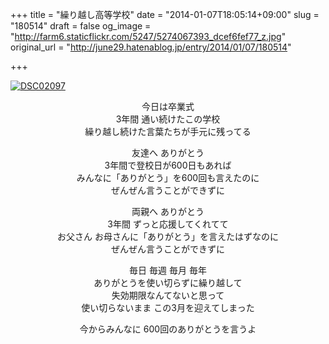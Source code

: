 +++
title = "繰り越し高等学校"
date = "2014-01-07T18:05:14+09:00"
slug = "180514"
draft = false
og_image = "http://farm6.staticflickr.com/5247/5274067393_dcef6fef77_z.jpg"
original_url = "http://june29.hatenablog.jp/entry/2014/01/07/180514"

+++

<p><a href="http://www.flickr.com/photos/masakiishitani/5274067393/" title="DSC02097 by masakiishitani, on Flickr"><img src="http://farm6.staticflickr.com/5247/5274067393_dcef6fef77_z.jpg" alt="DSC02097"></a></p>
<p></p>
<center>今日は卒業式<br>
3年間 通い続けたこの学校<br>
繰り越し続けた言葉たちが手元に残ってる<p>友達へ ありがとう<br>
3年間で登校日が600日もあれば<br>
みんなに「ありがとう」を600回も言えたのに<br>
ぜんぜん言うことができずに</p>
<p>両親へ ありがとう<br>
3年間 ずっと応援してくれてて<br>
お父さん お母さんに「ありがとう」を言えたはずなのに<br>
ぜんぜん言うことができずに</p>
<p>毎日 毎週 毎月 毎年<br>
ありがとうを使い切らずに繰り越して<br>
失効期限なんてないと思って<br>
使い切らないまま この3月を迎えてしまった</p>
<p>今からみんなに 600回のありがとうを言うよ</p>
</center>
